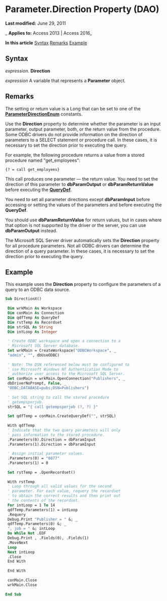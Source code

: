 
# Parameter.Direction Property (DAO)

 **Last modified:** June 29, 2011

 _ **Applies to:** Access 2013 | Access 2016_

 **In this article**
[Syntax](#sectionSection0)
[Remarks](#sectionSection1)
[Example](#sectionSection2)





## Syntax
<a name="sectionSection0"> </a>

 _expression_. **Direction**

 _expression_ A variable that represents a **Parameter** object.


## Remarks
<a name="sectionSection1"> </a>

The setting or return value is a Long that can be set to one of the  **[ParameterDirectionEnum](3f2b91f4-a932-aca5-34a0-4002c27d6b3b.md)** constants.

Use the  **Direction** property to determine whether the parameter is an input parameter, output parameter, both, or the return value from the procedure. Some ODBC drivers do not provide information on the direction of parameters to a SELECT statement or procedure call. In these cases, it is necessary to set the direction prior to executing the query.

For example, the following procedure returns a value from a stored procedure named "get_employees":

 `{? = call get_employees}`

This call produces one parameter — the return value. You need to set the direction of this parameter to  **dbParamOutput** or **dbParamReturnValue** before executing the **[QueryDef](0b3d901c-345d-42a2-f5f1-fb09cc562e27.md)**.

You need to set all parameter directions except  **dbParamInput** before accessing or setting the values of the parameters and before executing the **QueryDef**.

You should use  **dbParamReturnValue** for return values, but in cases where that option is not supported by the driver or the server, you can use **dbParamOutput** instead.

The Microsoft SQL Server driver automatically sets the  **Direction** property for all procedure parameters. Not all ODBC drivers can determine the direction of a query parameter. In these cases, it is necessary to set the direction prior to executing the query.


## Example
<a name="sectionSection2"> </a>

This example uses the  **Direction** property to configure the parameters of a query to an ODBC data source.


```vb
Sub DirectionX() 
 
 Dim wrkMain As Workspace 
 Dim conMain As Connection 
 Dim qdfTemp As QueryDef 
 Dim rstTemp As Recordset 
 Dim strSQL As String 
 Dim intLoop As Integer 
 
 ' Create ODBC workspace and open a connection to a 
 ' Microsoft SQL Server database. 
 Set wrkMain = CreateWorkspace("ODBCWorkspace", _ 
 "admin", "", dbUseODBC) 
 
 ' Note: The DSN referenced below must be configured to 
 ' use Microsoft Windows NT Authentication Mode to 
 ' authorize user access to the Microsoft SQL Server. 
 Set conMain = wrkMain.OpenConnection("Publishers", _ 
 dbDriverNoPrompt, False, _ 
 "ODBC;DATABASE=pubs;DSN=Publishers") 
 
 ' Set SQL string to call the stored procedure 
 ' getempsperjob. 
 strSQL = "{ call getempsperjob (?, ?) }" 
 
 Set qdfTemp = conMain.CreateQueryDef("", strSQL) 
 
 With qdfTemp 
 ' Indicate that the two query parameters will only 
 ' pass information to the stored procedure. 
 .Parameters(0).Direction = dbParamInput 
 .Parameters(1).Direction = dbParamInput 
 
 ' Assign initial parameter values. 
 .Parameters(0) = "0877" 
 .Parameters(1) = 0 
 
 Set rstTemp = .OpenRecordset() 
 
 With rstTemp 
 ' Loop through all valid values for the second 
 ' parameter. For each value, requery the recordset 
 ' to obtain the correct results and then print out 
 ' the contents of the recordset. 
 For intLoop = 1 To 14 
 qdfTemp.Parameters(1) = intLoop 
 .Requery 
 Debug.Print "Publisher = " &; _ 
 qdfTemp.Parameters(0) &; _ 
 ", job = " &; intLoop 
 Do While Not .EOF 
 Debug.Print , .Fields(0), .Fields(1) 
 .MoveNext 
 Loop 
 Next intLoop 
 .Close 
 End With 
 
 End With 
 
 conMain.Close 
 wrkMain.Close 
 
End Sub
```

